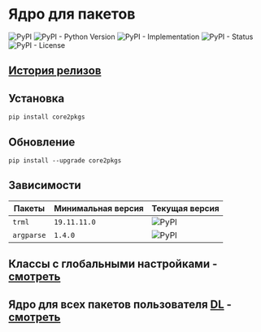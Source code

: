 # Ядро для пакетов

![PyPI](https://img.shields.io/pypi/v/core2pkgs)
![PyPI - Python Version](https://img.shields.io/pypi/pyversions/core2pkgs)
![PyPI - Implementation](https://img.shields.io/pypi/implementation/core2pkgs)
![PyPI - Status](https://img.shields.io/pypi/status/core2pkgs)
![PyPI - License](https://img.shields.io/pypi/l/core2pkgs)

## [История релизов](https://github.com/DmitryRyumin/pkgs/blob/master/core2pkgs/NOTES.md)

## Установка

```shell script
pip install core2pkgs
```

## Обновление

```shell script
pip install --upgrade core2pkgs
```

## Зависимости

| Пакеты | Минимальная версия | Текущая версия |
| ------ | ------------------ | -------------- |
`trml` | `19.11.11.0` | ![PyPI](https://img.shields.io/pypi/v/trml) |
`argparse` | `1.4.0` | ![PyPI](https://img.shields.io/pypi/v/argparse) | 

## Классы с глобальными настройками - [смотреть](https://github.com/DmitryRyumin/pkgs/blob/master/core2pkgs/core2pkgs/config.py)
## Ядро для всех пакетов пользователя [DL](https://pypi.org/user/DL/) - [смотреть](https://github.com/DmitryRyumin/pkgs/blob/master/core2pkgs/core2pkgs/core.py)